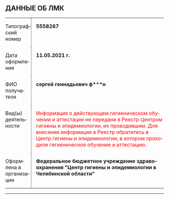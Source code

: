 
<head>
</head>
<body lang="ru-RU" link="#000080" vlink="#800000" dir="ltr"><h2 class="western">
ДАННЫЕ ОБ ЛМК</h2>
<table cellpadding="2" cellspacing="2">
	<tr valign="top">
		<td style="border: none; padding: 0cm"><p>Типографский
			номер 
			</p>
		</td>
		<td style="border-top: none; border-bottom: none; border-left: 1px dotted #000000; border-right: none; padding-top: 0cm; padding-bottom: 0cm; padding-left: 0.4cm; padding-right: 0cm"><p>
			<b>5&shy;5&shy;5&shy;8&shy;2&shy;6&shy;7</b></p>
		</td>
	</tr>
	<tr valign="top">
		<td style="border: none; padding: 0cm"><p>Дата оформления
						</p>
		</td>
		<td style="border-top: none; border-bottom: none; border-left: 1px dotted #000000; border-right: none; padding-top: 0cm; padding-bottom: 0cm; padding-left: 0.4cm; padding-right: 0cm"><p>
			<b>11.05.2021 г. </b>
			</p>
		</td>
	</tr>
	<tr valign="top">
		<td style="border: none; padding: 0cm"><p>ФИО получателя
						</p>
		</td>
		<td style="border-top: none; border-bottom: none; border-left: 1px dotted #000000; border-right: none; padding-top: 0cm; padding-bottom: 0cm; padding-left: 0.4cm; padding-right: 0cm"><p>
			<b>сергей геннадьевич ф***н </b>
			</p>
		</td>
	</tr>
	<tr valign="top">
		<td style="border: none; padding: 0cm"><p>Вид(ы) деятельности
						</p>
		</td>
		<td style="border-top: none; border-bottom: none; border-left: 1px dotted #000000; border-right: none; padding-top: 0cm; padding-bottom: 0cm; padding-left: 0.4cm; padding-right: 0cm"><p>
			<font color="#ff0000"><span style="font-weight: normal">Информация
			о действующем гигиеническом обучении
			и аттестации не передана в Реестр
			Центром гигиены и эпидемиологии, их
			проводившим. Для внесения информации
			в Реестр обратитесь в Центр гигиены
			и эпидемиологии, в котором проходили
			гигиеническое обучение и аттестацию.</span></font><b>
			</b>
			</p>
		</td>
	</tr>
	<tr valign="top">
		<td style="border: none; padding: 0cm"><p>Оформлена в
			организации 
			</p>
		</td>
		<td style="border-top: none; border-bottom: none; border-left: 1px dotted #000000; border-right: none; padding-top: 0cm; padding-bottom: 0cm; padding-left: 0.4cm; padding-right: 0cm"><p>
			<b>Федеральное бюджетное учреждение
			здравоохранения &quot;Центр гигиены и
			эпидемиологии в Челябинской области&quot;
			</b>
			</p>
		</td>
	</tr>
</table>
<hr/>

<p style="margin-left: 0.3cm; margin-right: 0.3cm; margin-top: 0.3cm; margin-bottom: 0.3cm">
<br/>
</p>
</body>
